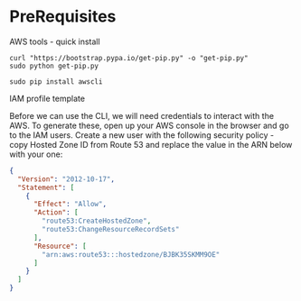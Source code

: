 PreRequisites
=============

AWS tools - quick install

```
curl "https://bootstrap.pypa.io/get-pip.py" -o "get-pip.py"
sudo python get-pip.py

sudo pip install awscli
```

IAM profile template

Before we can use the CLI, we will need credentials to interact with the AWS. To generate these, open up your AWS console in the browser and go to the IAM users. Create a new user with the following security policy - copy Hosted Zone ID from Route 53 and replace the value in the ARN below with your one:

```json
{
  "Version": "2012-10-17",
  "Statement": [
    {
      "Effect": "Allow",
      "Action": [
        "route53:CreateHostedZone",
        "route53:ChangeResourceRecordSets"
      ],
      "Resource": [
        "arn:aws:route53:::hostedzone/BJBK35SKMM9OE"
      ]
    }
  ]
}
```